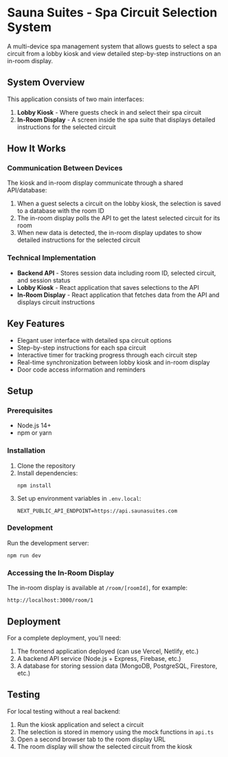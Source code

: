 # Sauna Suites - Spa Circuit Selection System

A multi-device spa management system that allows guests to select a spa circuit from a lobby kiosk and view detailed step-by-step instructions on an in-room display.

## System Overview

This application consists of two main interfaces:

1. **Lobby Kiosk** - Where guests check in and select their spa circuit
2. **In-Room Display** - A screen inside the spa suite that displays detailed instructions for the selected circuit

## How It Works

### Communication Between Devices

The kiosk and in-room display communicate through a shared API/database:

1. When a guest selects a circuit on the lobby kiosk, the selection is saved to a database with the room ID
2. The in-room display polls the API to get the latest selected circuit for its room
3. When new data is detected, the in-room display updates to show detailed instructions for the selected circuit

### Technical Implementation

- **Backend API** - Stores session data including room ID, selected circuit, and session status
- **Lobby Kiosk** - React application that saves selections to the API
- **In-Room Display** - React application that fetches data from the API and displays circuit instructions

## Key Features

- Elegant user interface with detailed spa circuit options
- Step-by-step instructions for each spa circuit
- Interactive timer for tracking progress through each circuit step
- Real-time synchronization between lobby kiosk and in-room display
- Door code access information and reminders

## Setup

### Prerequisites

- Node.js 14+
- npm or yarn

### Installation

1. Clone the repository
2. Install dependencies:
   ```
   npm install
   ```
3. Set up environment variables in `.env.local`:
   ```
   NEXT_PUBLIC_API_ENDPOINT=https://api.saunasuites.com
   ```

### Development

Run the development server:

```
npm run dev
```

### Accessing the In-Room Display

The in-room display is available at `/room/[roomId]`, for example:

```
http://localhost:3000/room/1
```

## Deployment

For a complete deployment, you'll need:

1. The frontend application deployed (can use Vercel, Netlify, etc.)
2. A backend API service (Node.js + Express, Firebase, etc.)
3. A database for storing session data (MongoDB, PostgreSQL, Firestore, etc.)

## Testing

For local testing without a real backend:

1. Run the kiosk application and select a circuit
2. The selection is stored in memory using the mock functions in `api.ts`
3. Open a second browser tab to the room display URL
4. The room display will show the selected circuit from the kiosk
